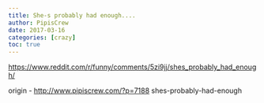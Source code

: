 ```yaml
---
title: She-s probably had enough....
author: PipisCrew
date: 2017-03-16
categories: [crazy]
toc: true
---
```


https://www.reddit.com/r/funny/comments/5zi9jj/shes_probably_had_enough/

origin - http://www.pipiscrew.com/?p=7188 shes-probably-had-enough